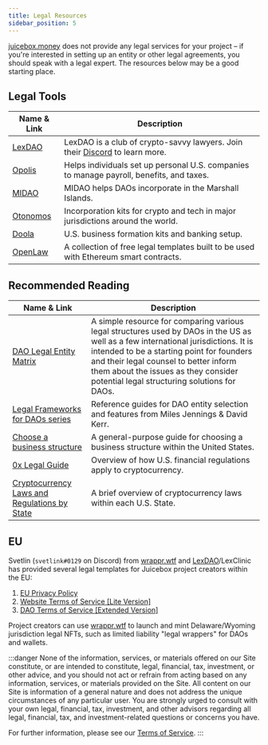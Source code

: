 ```yaml
---
title: Legal Resources
sidebar_position: 5
---
```


[juicebox.money](https://juicebox.money) does not provide any legal services for your project – if you're interested in setting up an entity or other legal agreements, you should speak with a legal expert. The resources below may be a good starting place.

## Legal Tools

| Name & Link | Description |
| --- | --- |
| [LexDAO](https://www.lexdao.coop/) | LexDAO is a club of crypto-savvy lawyers. Join their [Discord](https://discord.gg/QA75Zw4VTZ) to learn more. |
| [Opolis](https://opolis.co/) | Helps individuals set up personal U.S. companies to manage payroll, benefits, and taxes. |
| [MIDAO](https://www.midao.org/) | MIDAO helps DAOs incorporate in the Marshall Islands. |
| [Otonomos](https://otonomos.com/) | Incorporation kits for crypto and tech in major jurisdictions around the world. |
| [Doola](https://doola.com/) | U.S. business formation kits and banking setup. |
| [OpenLaw](https://www.openlaw.io/) | A collection of free legal templates built to be used with Ethereum smart contracts. |

## Recommended Reading

| Name & Link | Description |
| --- | --- |
| [DAO Legal Entity Matrix](https://daos.paradigm.xyz/) | A simple resource for comparing various legal structures used by DAOs in the US as well as a few international jurisdictions. It is intended to be a starting point for founders and their legal counsel to better inform them about the issues as they consider potential legal structuring solutions for DAOs. |
| [Legal Frameworks for DAOs series](https://a16z.com/tag/legal-frameworks-for-daos-series/) | Reference guides for DAO entity selection and features from Miles Jennings & David Kerr. |
| [Choose a business structure](https://www.sba.gov/business-guide/launch-your-business/choose-business-structure) | A general-purpose guide for choosing a business structure within the United States. |
| [0x Legal Guide](https://docs.0x.org/developer-resources/0x-legal-guide) | Overview of how U.S. financial regulations apply to cryptocurrency. |
| [Cryptocurrency Laws and Regulations by State](https://pro.bloomberglaw.com/brief/cryptocurrency-laws-and-regulations-by-state/) | A brief overview of cryptocurrency laws within each U.S. State. |

## EU

Svetlin (`svetlink#0129` on Discord) from [wrappr.wtf](https://www.wrappr.wtf/) and [LexDAO](https://www.lexdao.coop/)/LexClinic has provided several legal templates for Juicebox project creators within the EU:

1. [EU Privacy Policy](https://docs.juicebox.money/document/privacy-policy.md)
2. [Website Terms of Service [Lite Version]](/document/lite-tos.docx)
3. [DAO Terms of Service [Extended Version]](/document/extended-tos.docx)

Project creators can use [wrappr.wtf](https://www.wrappr.wtf/) to launch and mint Delaware/Wyoming jurisdiction legal NFTs, such as limited liability "legal wrappers" for DAOs and wallets.

:::danger
None of the information, services, or materials offered on our Site constitute, or are intended to constitute, legal, financial, tax, investment, or other advice, and you should not act or refrain from acting based on any information, services, or materials provided on the Site. All content on our Site is information of a general nature and does not address the unique circumstances of any particular user. You are strongly urged to consult with your own legal, financial, tax, investment, and other advisors regarding all legal, financial, tax, and investment-related questions or concerns you have.

For further information, please see our [Terms of Service](/tos).
:::
